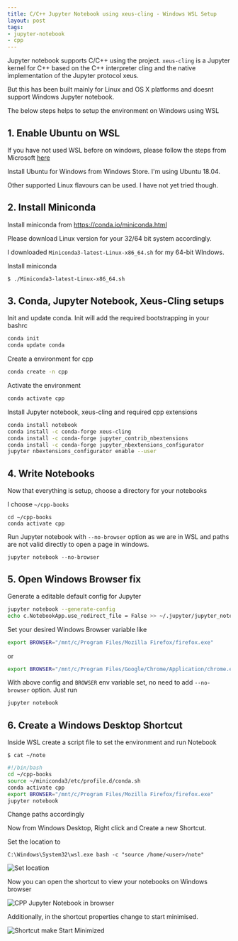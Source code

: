 ```yaml
---
title: C/C++ Jupyter Notebook using xeus-cling - Windows WSL Setup
layout: post
tags:
- jupyter-notebook
- cpp
---
```


Jupyter notebook supports C/C++ using the [](xeus-cling) project. `xeus-cling` is a Jupyter kernel for C++ based on the C++ interpreter cling and the native implementation of the Jupyter protocol xeus. 

But this has been built mainly for Linux and OS X platforms and doesnt support Windows Jupyter notebook.

The below steps helps to setup the environment on Windows using WSL

## 1. Enable Ubuntu on WSL

If you have not used WSL before on windows, please follow the steps from Microsoft [here](https://docs.microsoft.com/en-us/windows/wsl/install-win10) 

Install Ubuntu for Windows from Windows Store. I'm using Ubuntu 18.04.

Other supported Linux flavours can be used. I have not yet tried though.

## 2. Install Miniconda

Install miniconda from https://conda.io/miniconda.html

Please download Linux version for your 32/64 bit system accordingly. 

I downloaded `Miniconda3-latest-Linux-x86_64.sh` for my 64-bit WIndows. 


Install miniconda
```sh
$ ./Miniconda3-latest-Linux-x86_64.sh
```

## 3. Conda, Jupyter Notebook, Xeus-Cling setups

Init and update conda. Init will add the required bootstrapping in your bashrc

```sh
conda init
conda update conda
```

Create a environment for cpp

```sh
conda create -n cpp
```

Activate the environment

```sh
conda activate cpp
```

Install Jupyter notebook, xeus-cling and required cpp extensions

```sh
conda install notebook
conda install -c conda-forge xeus-cling
conda install -c conda-forge jupyter_contrib_nbextensions
conda install -c conda-forge jupyter_nbextensions_configurator
jupyter nbextensions_configurator enable --user

```

## 4. Write Notebooks

Now that everything is setup, choose a directory for your notebooks

I choose `~/cpp-books`

```
cd ~/cpp-books
conda activate cpp
```

Run Jupyter notebook with `--no-browser` option as we are in WSL and paths are not valid directly to open a page in windows.

```
jupyter notebook --no-browser
```

## 5. Open Windows Browser fix 

Generate a editable default config for Jupyter 
```sh
jupyter notebook --generate-config
echo c.NotebookApp.use_redirect_file = False >> ~/.jupyter/jupyter_notebook_config.py

```

Set your desired Windows Browser variable like
```sh
export BROWSER="/mnt/c/Program Files/Mozilla Firefox/firefox.exe" 
```
or
```sh
export BROWSER="/mnt/c/Program Files/Google/Chrome/Application/chrome.exe"
```

With above config and `BROWSER` env variable set, no need to add `--no-browser` option.
Just run

```sh
jupyter notebook
```

## 6. Create a Windows Desktop Shortcut

Inside WSL create a script file to set the environment and run Notebook

`$ cat ~/note`

```sh
#!/bin/bash                                                                                                             
cd ~/cpp-books
source ~/miniconda3/etc/profile.d/conda.sh 
conda activate cpp
export BROWSER="/mnt/c/Program Files/Mozilla Firefox/firefox.exe"                                                       
jupyter notebook
```
Change paths accordingly

Now from Windows Desktop, Right click and Create a new Shortcut.

Set the location to 
```
C:\Windows\System32\wsl.exe bash -c "source /home/<user>/note"
```

![](../../upload/cpp-jupyter/image-2.png "Set location") 

Now you can open the shortcut to view your notebooks on Windows browser

![](../../upload/cpp-jupyter/image-3.png "CPP Jupyter Notebook in browser") 

Additionally, in the shortcut properties change to start minimised.

![](../../upload/cpp-jupyter/image-5.png "Shortcut make Start Minimized") 
